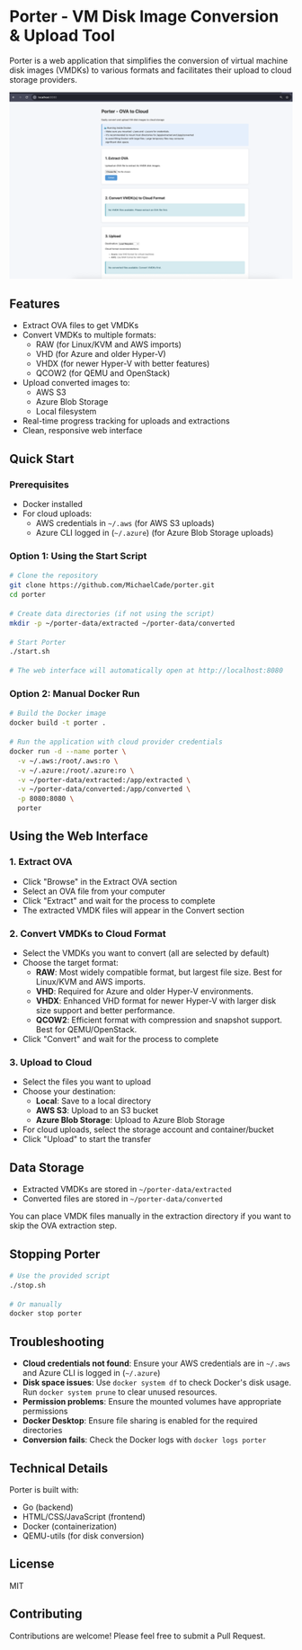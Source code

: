 # Porter - VM Disk Image Conversion & Upload Tool

Porter is a web application that simplifies the conversion of virtual machine disk images (VMDKs) to various formats and facilitates their upload to cloud storage providers.

![Porter Screenshot](screenshot.png)

## Features

- Extract OVA files to get VMDKs
- Convert VMDKs to multiple formats:
  - RAW (for Linux/KVM and AWS imports)
  - VHD (for Azure and older Hyper-V)
  - VHDX (for newer Hyper-V with better features)
  - QCOW2 (for QEMU and OpenStack)
- Upload converted images to:
  - AWS S3
  - Azure Blob Storage
  - Local filesystem
- Real-time progress tracking for uploads and extractions
- Clean, responsive web interface

## Quick Start

### Prerequisites

- Docker installed
- For cloud uploads:
  - AWS credentials in `~/.aws` (for AWS S3 uploads)
  - Azure CLI logged in (`~/.azure`) (for Azure Blob Storage uploads)

### Option 1: Using the Start Script

```bash
# Clone the repository
git clone https://github.com/MichaelCade/porter.git
cd porter

# Create data directories (if not using the script)
mkdir -p ~/porter-data/extracted ~/porter-data/converted

# Start Porter
./start.sh

# The web interface will automatically open at http://localhost:8080
```

### Option 2: Manual Docker Run

```bash
# Build the Docker image
docker build -t porter .

# Run the application with cloud provider credentials
docker run -d --name porter \
  -v ~/.aws:/root/.aws:ro \
  -v ~/.azure:/root/.azure:ro \
  -v ~/porter-data/extracted:/app/extracted \
  -v ~/porter-data/converted:/app/converted \
  -p 8080:8080 \
  porter
```

## Using the Web Interface

### 1. Extract OVA

- Click "Browse" in the Extract OVA section
- Select an OVA file from your computer
- Click "Extract" and wait for the process to complete
- The extracted VMDK files will appear in the Convert section

### 2. Convert VMDKs to Cloud Format

- Select the VMDKs you want to convert (all are selected by default)
- Choose the target format:
  - **RAW**: Most widely compatible format, but largest file size. Best for Linux/KVM and AWS imports.
  - **VHD**: Required for Azure and older Hyper-V environments.
  - **VHDX**: Enhanced VHD format for newer Hyper-V with larger disk size support and better performance.
  - **QCOW2**: Efficient format with compression and snapshot support. Best for QEMU/OpenStack.
- Click "Convert" and wait for the process to complete

### 3. Upload to Cloud

- Select the files you want to upload
- Choose your destination:
  - **Local**: Save to a local directory
  - **AWS S3**: Upload to an S3 bucket
  - **Azure Blob Storage**: Upload to Azure Blob Storage
- For cloud uploads, select the storage account and container/bucket
- Click "Upload" to start the transfer

## Data Storage

- Extracted VMDKs are stored in `~/porter-data/extracted`
- Converted files are stored in `~/porter-data/converted`

You can place VMDK files manually in the extraction directory if you want to skip the OVA extraction step.

## Stopping Porter

```bash
# Use the provided script
./stop.sh

# Or manually
docker stop porter
```

## Troubleshooting

- **Cloud credentials not found**: Ensure your AWS credentials are in `~/.aws` and Azure CLI is logged in (`~/.azure`)
- **Disk space issues**: Use `docker system df` to check Docker's disk usage. Run `docker system prune` to clear unused resources.
- **Permission problems**: Ensure the mounted volumes have appropriate permissions
- **Docker Desktop**: Ensure file sharing is enabled for the required directories
- **Conversion fails**: Check the Docker logs with `docker logs porter`

## Technical Details

Porter is built with:
- Go (backend)
- HTML/CSS/JavaScript (frontend)
- Docker (containerization)
- QEMU-utils (for disk conversion)

## License

MIT

## Contributing

Contributions are welcome! Please feel free to submit a Pull Request.
